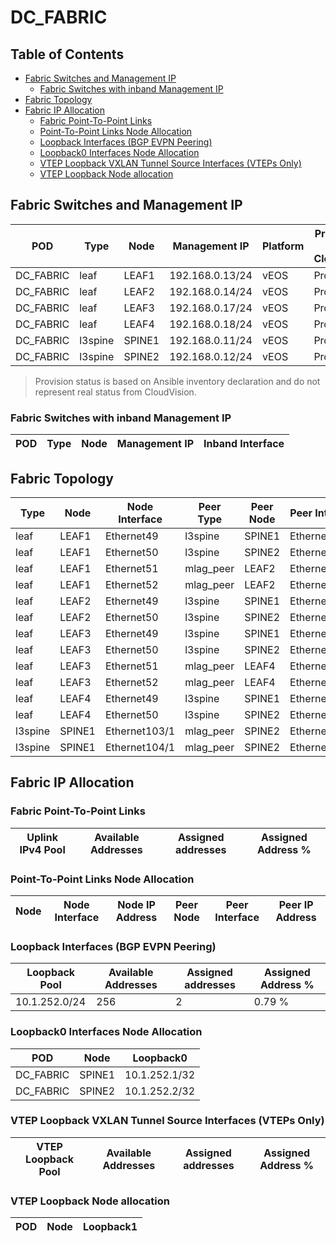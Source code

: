 # DC_FABRIC

## Table of Contents

- [Fabric Switches and Management IP](#fabric-switches-and-management-ip)
  - [Fabric Switches with inband Management IP](#fabric-switches-with-inband-management-ip)
- [Fabric Topology](#fabric-topology)
- [Fabric IP Allocation](#fabric-ip-allocation)
  - [Fabric Point-To-Point Links](#fabric-point-to-point-links)
  - [Point-To-Point Links Node Allocation](#point-to-point-links-node-allocation)
  - [Loopback Interfaces (BGP EVPN Peering)](#loopback-interfaces-bgp-evpn-peering)
  - [Loopback0 Interfaces Node Allocation](#loopback0-interfaces-node-allocation)
  - [VTEP Loopback VXLAN Tunnel Source Interfaces (VTEPs Only)](#vtep-loopback-vxlan-tunnel-source-interfaces-vteps-only)
  - [VTEP Loopback Node allocation](#vtep-loopback-node-allocation)

## Fabric Switches and Management IP

| POD | Type | Node | Management IP | Platform | Provisioned in CloudVision | Serial Number |
| --- | ---- | ---- | ------------- | -------- | -------------------------- | ------------- |
| DC_FABRIC | leaf | LEAF1 | 192.168.0.13/24 | vEOS | Provisioned | - |
| DC_FABRIC | leaf | LEAF2 | 192.168.0.14/24 | vEOS | Provisioned | - |
| DC_FABRIC | leaf | LEAF3 | 192.168.0.17/24 | vEOS | Provisioned | - |
| DC_FABRIC | leaf | LEAF4 | 192.168.0.18/24 | vEOS | Provisioned | - |
| DC_FABRIC | l3spine | SPINE1 | 192.168.0.11/24 | vEOS | Provisioned | - |
| DC_FABRIC | l3spine | SPINE2 | 192.168.0.12/24 | vEOS | Provisioned | - |

> Provision status is based on Ansible inventory declaration and do not represent real status from CloudVision.

### Fabric Switches with inband Management IP

| POD | Type | Node | Management IP | Inband Interface |
| --- | ---- | ---- | ------------- | ---------------- |

## Fabric Topology

| Type | Node | Node Interface | Peer Type | Peer Node | Peer Interface |
| ---- | ---- | -------------- | --------- | ----------| -------------- |
| leaf | LEAF1 | Ethernet49 | l3spine | SPINE1 | Ethernet1 |
| leaf | LEAF1 | Ethernet50 | l3spine | SPINE2 | Ethernet1 |
| leaf | LEAF1 | Ethernet51 | mlag_peer | LEAF2 | Ethernet51 |
| leaf | LEAF1 | Ethernet52 | mlag_peer | LEAF2 | Ethernet52 |
| leaf | LEAF2 | Ethernet49 | l3spine | SPINE1 | Ethernet2 |
| leaf | LEAF2 | Ethernet50 | l3spine | SPINE2 | Ethernet2 |
| leaf | LEAF3 | Ethernet49 | l3spine | SPINE1 | Ethernet3 |
| leaf | LEAF3 | Ethernet50 | l3spine | SPINE2 | Ethernet3 |
| leaf | LEAF3 | Ethernet51 | mlag_peer | LEAF4 | Ethernet51 |
| leaf | LEAF3 | Ethernet52 | mlag_peer | LEAF4 | Ethernet52 |
| leaf | LEAF4 | Ethernet49 | l3spine | SPINE1 | Ethernet4 |
| leaf | LEAF4 | Ethernet50 | l3spine | SPINE2 | Ethernet4 |
| l3spine | SPINE1 | Ethernet103/1 | mlag_peer | SPINE2 | Ethernet103/1 |
| l3spine | SPINE1 | Ethernet104/1 | mlag_peer | SPINE2 | Ethernet104/1 |

## Fabric IP Allocation

### Fabric Point-To-Point Links

| Uplink IPv4 Pool | Available Addresses | Assigned addresses | Assigned Address % |
| ---------------- | ------------------- | ------------------ | ------------------ |

### Point-To-Point Links Node Allocation

| Node | Node Interface | Node IP Address | Peer Node | Peer Interface | Peer IP Address |
| ---- | -------------- | --------------- | --------- | -------------- | --------------- |

### Loopback Interfaces (BGP EVPN Peering)

| Loopback Pool | Available Addresses | Assigned addresses | Assigned Address % |
| ------------- | ------------------- | ------------------ | ------------------ |
| 10.1.252.0/24 | 256 | 2 | 0.79 % |

### Loopback0 Interfaces Node Allocation

| POD | Node | Loopback0 |
| --- | ---- | --------- |
| DC_FABRIC | SPINE1 | 10.1.252.1/32 |
| DC_FABRIC | SPINE2 | 10.1.252.2/32 |

### VTEP Loopback VXLAN Tunnel Source Interfaces (VTEPs Only)

| VTEP Loopback Pool | Available Addresses | Assigned addresses | Assigned Address % |
| --------------------- | ------------------- | ------------------ | ------------------ |

### VTEP Loopback Node allocation

| POD | Node | Loopback1 |
| --- | ---- | --------- |
